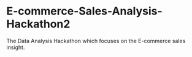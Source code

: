 # E-commerce-Sales-Analysis-Hackathon2
The Data Analysis Hackathon which focuses on the E-commerce sales insight. 
